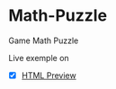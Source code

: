 # Math-Puzzle
Game Math Puzzle

Live exemple on
- [x] [HTML Preview](https://cdn.rawgit.com/UrsuAndrei/NeuroWeb/27b5cc82/index.html)

